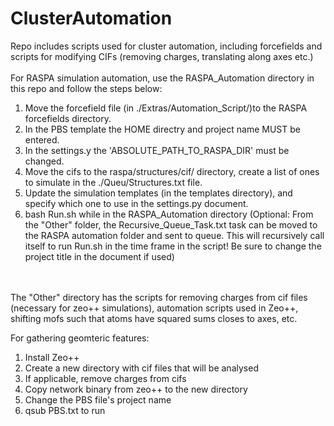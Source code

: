 # ClusterAutomation
Repo includes scripts used for cluster automation, including forcefields and scripts for modifying CIFs (removing charges, translating along axes etc.)
<br>
<br>
For RASPA simulation automation, use the RASPA_Automation directory in this repo and follow the steps below:
<ol>
<li>Move the forcefield file (in ./Extras/Automation_Script/)to the RASPA forcefields directory.</li>
<li>In the PBS template the HOME directry and project name MUST be entered.</li>
<li>In the settings.y the 'ABSOLUTE_PATH_TO_RASPA_DIR' must be changed.</li>
<li>Move the cifs to the raspa/structures/cif/ directory, create a list of ones to simulate in the ./Queu/Structures.txt file.</li>
<li>Update the simulation templates (in the templates directory), and specify which one to use in the settings.py document.</li>
<li>bash Run.sh while in the RASPA_Automation directory (Optional: From the "Other" folder, the Recursive_Queue_Task.txt task can be moved to the RASPA automation folder and sent to queue. This will recursively call itself to run Run.sh in the time frame in the script! Be sure to change the project title in the document if used)</li>
</ol>



<br>
<br>
The "Other" directory has the scripts for removing charges from cif files (necessary for zeo++ simulations), automation scripts used in Zeo++, shifting mofs such that atoms have squared sums closes to axes, etc. 
<br>


For gathering geomteric features:
<ol>
<li> Install Zeo++</li>
<li> Create a new directory with cif files that will be analysed</li>
<li> If applicable, remove charges from cifs</li>
<li> Copy network binary from zeo++ to the new directory</li>
<li>Change the PBS file's project name</li>
<li> qsub PBS.txt to run</li>
</ol>
